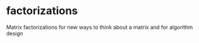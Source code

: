 # factorizations
Matrix factorizations for new ways to think about a matrix and for algorithm design
